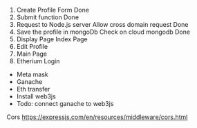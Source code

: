 1. Create Profile Form
  Done
2. Submit function
  Done
3. Request to Node.js server
    Allow cross domain request
  Done
4. Save the profile in mongoDb
   Check on cloud mongodb
   Done
5. Display Page
  Index Page
6. Edit Profile
7. Main Page
8. Etherium Login
  - Meta mask
  - Ganache
  - Eth transfer
  - Install
    web3js
  - Todo: connect ganache to web3js


Cors
https://expressjs.com/en/resources/middleware/cors.html